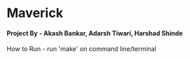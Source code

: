 # Maverick

#### Project By - Akash Bankar, Adarsh Tiwari, Harshad Shinde


How to Run -
run 'make' on command line/terminal
